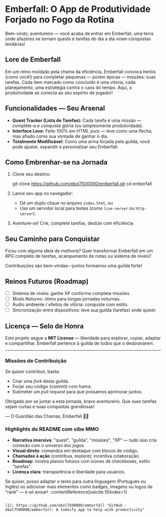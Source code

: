 
# Emberfall: O App de Produtividade Forjado no Fogo da Rotina

Bem-vindo, aventureiro — você acaba de entrar em Emberfall, uma terra onde afazeres se tornam quests e tarefas do dia a dia viram conquistas lendárias!

##  Lore de Emberfall

Em um reino moldado pela chama da eficiência, Emberfall convoca heróis (como você!) para completar pequenas — porém épicas — missões: suas tarefas. Cada item marcado como concluído é uma vitória, cada planejamento, uma estratégia contra o caos do tempo. Aqui, a produtividade se conecta ao seu espírito de jogador!

##  Funcionalidades — Seu Arsenal

- **Quest Tracker (Lista de Tarefas):** Cada tarefa é uma missão — complete-a e conquiste glória (ou simplesmente produtividade).
- **Interface Leve:** Feito 100% em HTML puro — leve como uma flecha, mas afiado como sua vontade de ganhar o dia.
- **Totalmente Modificável:** Como uma arma forjada pela guilda, você pode ajustar, expandir e personalizar seu Emberfall.

##  Como Embrenhar-se na Jornada

1. Clone seu destino:
 
   git clone https://github.com/ebol7500000/emberfall.git
   cd emberfall

2. Lance seu app no navegador:

   * Dê um duplo clique no arquivo `index.html`, ou
   * Use um servidor local para testes (como `live-server` ou `http-server`).

3. Aventure-se! Crie, complete tarefas, deslize com eficiência.

## Seu Caminho para Conquistar

Ficou com alguma ideia de melhoria? Quer transformar Emberfall em um RPG completo de tarefas, acampamento de notas ou sistema de níveis?

Contribuições são bem-vindas—juntos formamos uma guilda forte!

## Reinos Futuros (Roadmap)

* [ ] Sistema de níveis: ganhe XP conforme completa missões.
* [ ] Modo Noturno: ótimo para longas jornadas noturnas.
* [ ] Áudio ambiente / efeitos de vitória: conquiste com estilo.
* [ ] Sincronização entre dispositivos: leve sua guilda (tarefas) onde quiser.

## Licença — Selo de Honra

Este projeto segue a **MIT License** — liberdade para explorar, copiar, adaptar e compartilhar. Emberfall pertence à guilda de todos que o desbravarem.

---

### Missões de Contribuição

Se quiser contribuir, basta:

* Criar uma *fork* desta guilda.
* Forjar seu código (commit) com honra.
* Submeter um *pull request* para que possamos aprimorar juntos.

Obrigado por se juntar a esta jornada, bravo aventureiro. Que suas tarefas sejam curtas e suas conquistas grandiosas!

— O Guardião das Chamas, Emberfall 🏹🔥





###  Highlights do README com vibe MMO

- **Narrativa imersiva**: "quest", "guilda", "missões", "XP" — tudo isso cria conexão com o universo dos jogos.
- **Visual direto**: comandos em destaque com blocos de código.
- **Chamadas à ação** (contribua, explore): incentiva colaboração.
- **Roadmap**: mostra planos futuros com ícones de checkboxes, estilo "tarefas".
- **Licença clara**: transparência e liberdade para usuários.

Se quiser, posso adaptar o texto para outra linguagem (Português ou Inglês) ou adicionar mais elementos como badges, imagens ou logos de "rank" — é só avisar!
::contentReference[oaicite:1]{index=1}
```

[1]: https://github.com/ebol7500000/emberfall "GitHub - ebol7500000/emberfall: A todoify app to help with productivity"
